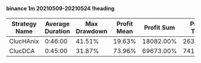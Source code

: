 #### binance 1m 20210509-20210524 !heading
| Strategy Name | Average Duration | Max Drawdown | Profit Mean | Profit Sum | Profit Total | Trade Count | Win Rate |
| ------------- | ---------------- | ------------ | ----------- | ---------- | ------------ | ----------- | -------- |
| ClucHAnix     | 0:46:00          | 41.51%       | 19.63%      | 18082.00%  | 2639.00%     | 921         | 72.31%   |
| ClucDCA       | 0:45:00          | 31.87%       | 73.96%      | 69673.00%  | 741.00%      | 942         | 74.73%   |